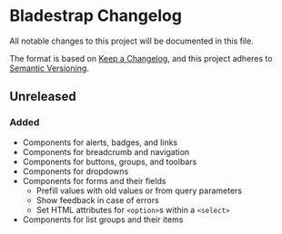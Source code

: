 # Bladestrap Changelog

All notable changes to this project will be documented in this file.

The format is based on [Keep a Changelog](https://keepachangelog.com/en/1.1.0/),
and this project adheres to [Semantic Versioning](https://semver.org/spec/v2.0.0.html).


## Unreleased

### Added
- Components for alerts, badges, and links
- Components for breadcrumb and navigation
- Components for buttons, groups, and toolbars
- Components for dropdowns
- Components for forms and their fields
  - Prefill values with old values or from query parameters
  - Show feedback in case of errors
  - Set HTML attributes for `<option>`s within a `<select>`
- Components for list groups and their items

